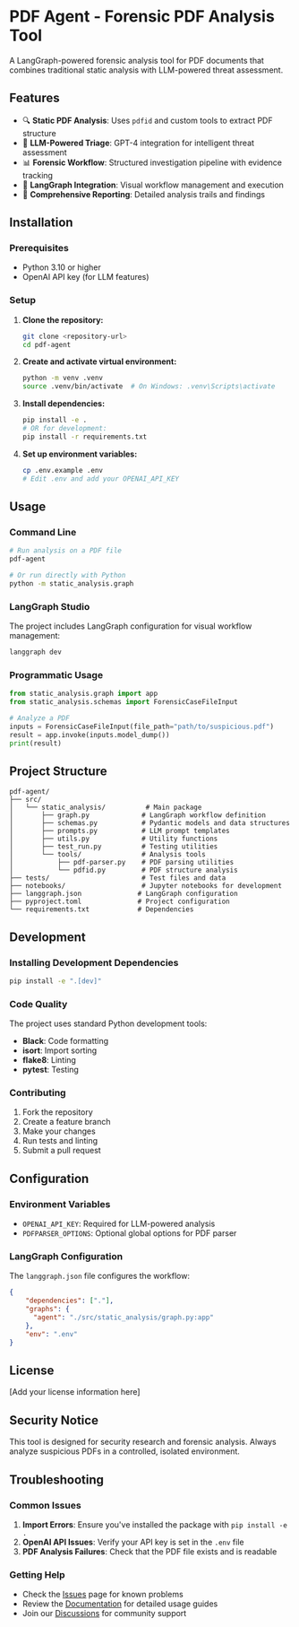 # PDF Agent - Forensic PDF Analysis Tool

A LangGraph-powered forensic analysis tool for PDF documents that combines traditional static analysis with LLM-powered threat assessment.

## Features

- 🔍 **Static PDF Analysis**: Uses `pdfid` and custom tools to extract PDF structure
- 🤖 **LLM-Powered Triage**: GPT-4 integration for intelligent threat assessment
- 📊 **Forensic Workflow**: Structured investigation pipeline with evidence tracking
- 🔗 **LangGraph Integration**: Visual workflow management and execution
- 📝 **Comprehensive Reporting**: Detailed analysis trails and findings

## Installation

### Prerequisites

- Python 3.10 or higher
- OpenAI API key (for LLM features)

### Setup

1. **Clone the repository:**
   ```bash
   git clone <repository-url>
   cd pdf-agent
   ```

2. **Create and activate virtual environment:**
   ```bash
   python -m venv .venv
   source .venv/bin/activate  # On Windows: .venv\Scripts\activate
   ```

3. **Install dependencies:**
   ```bash
   pip install -e .
   # OR for development:
   pip install -r requirements.txt
   ```

4. **Set up environment variables:**
   ```bash
   cp .env.example .env
   # Edit .env and add your OPENAI_API_KEY
   ```

## Usage

### Command Line

```bash
# Run analysis on a PDF file
pdf-agent

# Or run directly with Python
python -m static_analysis.graph
```

### LangGraph Studio

The project includes LangGraph configuration for visual workflow management:

```bash
langgraph dev
```

### Programmatic Usage

```python
from static_analysis.graph import app
from static_analysis.schemas import ForensicCaseFileInput

# Analyze a PDF
inputs = ForensicCaseFileInput(file_path="path/to/suspicious.pdf")
result = app.invoke(inputs.model_dump())
print(result)
```

## Project Structure

```
pdf-agent/
├── src/
│   └── static_analysis/          # Main package
│       ├── graph.py             # LangGraph workflow definition
│       ├── schemas.py           # Pydantic models and data structures
│       ├── prompts.py           # LLM prompt templates
│       ├── utils.py             # Utility functions
│       ├── test_run.py          # Testing utilities
│       └── tools/               # Analysis tools
│           ├── pdf-parser.py    # PDF parsing utilities
│           └── pdfid.py         # PDF structure analysis
├── tests/                       # Test files and data
├── notebooks/                   # Jupyter notebooks for development
├── langgraph.json              # LangGraph configuration
├── pyproject.toml              # Project configuration
└── requirements.txt            # Dependencies
```

## Development

### Installing Development Dependencies

```bash
pip install -e ".[dev]"
```

### Code Quality

The project uses standard Python development tools:

- **Black**: Code formatting
- **isort**: Import sorting
- **flake8**: Linting
- **pytest**: Testing

### Contributing

1. Fork the repository
2. Create a feature branch
3. Make your changes
4. Run tests and linting
5. Submit a pull request

## Configuration

### Environment Variables

- `OPENAI_API_KEY`: Required for LLM-powered analysis
- `PDFPARSER_OPTIONS`: Optional global options for PDF parser

### LangGraph Configuration

The `langgraph.json` file configures the workflow:

```json
{
    "dependencies": ["."],
    "graphs": {
      "agent": "./src/static_analysis/graph.py:app"
    },
    "env": ".env"
}
```

## License

[Add your license information here]

## Security Notice

This tool is designed for security research and forensic analysis. Always analyze suspicious PDFs in a controlled, isolated environment.

## Troubleshooting

### Common Issues

1. **Import Errors**: Ensure you've installed the package with `pip install -e .`
2. **OpenAI API Issues**: Verify your API key is set in the `.env` file
3. **PDF Analysis Failures**: Check that the PDF file exists and is readable

### Getting Help

- Check the [Issues](issues) page for known problems
- Review the [Documentation](docs) for detailed usage guides
- Join our [Discussions](discussions) for community support 